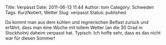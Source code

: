 Title: Verpasst
Date: 2011-06-13 11:44
Author: tom
Category: Schweden
Tags: KurzNotiert, Wetter
Slug: verpasst
Status: published

Da kommt man aus dem kühlen und regnerischen Belfast zurück und erfährt,
dass man eine Woche mit tollem Wetter (an die 30 Grad in Stockholm)
daheim verpasst hat. Typisch. Ich hoffe sehr, dass es das nicht war für
diesen Sommer!

